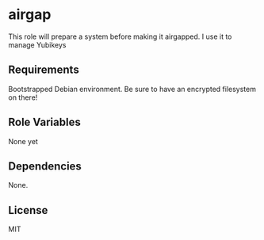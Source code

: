 airgap
=========

This role will prepare a system before making it airgapped. I use it to manage Yubikeys

Requirements
------------

Bootstrapped Debian environment. Be sure to have an encrypted filesystem on there!

Role Variables
--------------

None yet

Dependencies
------------

None.

License
-------

MIT
